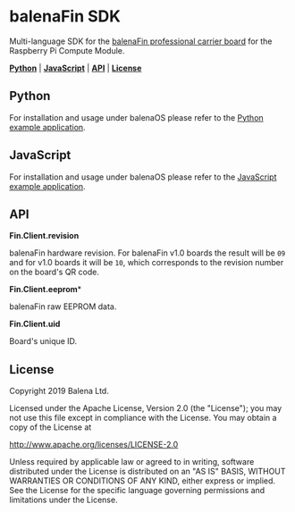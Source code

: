 # balenaFin SDK

Multi-language SDK for the [balenaFin professional carrier board](https://www.balena.io/fin/) for the Raspberry Pi Compute Module.

[**Python**](#python) | [**JavaScript**](#javascript) | [**API**](#api) | [**License**](#license)

## Python

For installation and usage under balenaOS please refer to the [Python example application](./examples/py/properties).

## JavaScript

For installation and usage under balenaOS please refer to the [JavaScript example application](./examples/js/properties).

## API

**Fin.Client.revision**

balenaFin hardware revision. For balenaFin v1.0 boards the result will be `09` and for v1.0 boards it will be `10`, which corresponds to the revision number on the board's QR code.

**Fin.Client.eeprom***

balenaFin raw EEPROM data.

**Fin.Client.uid**

Board's unique ID.

## License

Copyright 2019 Balena Ltd.

Licensed under the Apache License, Version 2.0 (the "License"); you may not use this file except in compliance with the License. You may obtain a copy of the License at

<http://www.apache.org/licenses/LICENSE-2.0>

Unless required by applicable law or agreed to in writing, software distributed under the License is distributed on an "AS IS" BASIS, WITHOUT WARRANTIES OR CONDITIONS OF ANY KIND, either express or implied. See the License for the specific language governing permissions and limitations under the License.
